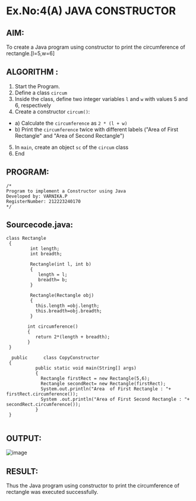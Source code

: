 # Ex.No:4(A)  JAVA CONSTRUCTOR
## AIM:
To create a Java program using constructor to print the circumference of rectangle.[l=5,w=6]

## ALGORITHM :
1. Start the Program.
2.	Define a class `circum`
3.	Inside the class, define two integer variables `l` and `w` with values 5 and 6, respectively
4.	Create a constructor `circum()`:
-	a) Calculate the `circumference` as `2 * (l + w)`
-	b) Print the `circumference` twice with different labels ("Area of First Rectangle" and "Area of Second Rectangle")
5.	In `main`, create an object `sc` of the `circum` class
6.	End





## PROGRAM:
 ```
/*
Program to implement a Constructor using Java
Developed by: VARNIKA.P
RegisterNumber: 212223240170 
*/
```

## Sourcecode.java:

```
class Rectangle 
 { 
         int length; 
         int breadth; 
         
         Rectangle(int l, int b) 
         {   
            length = l; 
            breadth= b; 
         } 
        
         Rectangle(Rectangle obj) 
         { 
           this.length =obj.length; 
           this.breadth=obj.breadth; 
         } 
      
        int circumference() 
        { 
           return 2*(length + breadth); 
        } 
 } 
       
  public      class CopyConstructor 
 { 
           public static void main(String[] args) 
           { 
             Rectangle firstRect = new Rectangle(5,6); 
             Rectangle secondRect= new Rectangle(firstRect); 
             System.out.println("Area  of First Rectangle : "+ firstRect.circumference()); 
             System .out.println("Area of First Second Rectangle : "+ secondRect.circumference()); 
           } 
 } 
 

```

## OUTPUT:

![image](https://github.com/user-attachments/assets/47780d13-f57f-4106-9a61-179f66d4ba61)


## RESULT:
Thus the Java program using constructor to print the circumference of rectangle was executed successfully.
